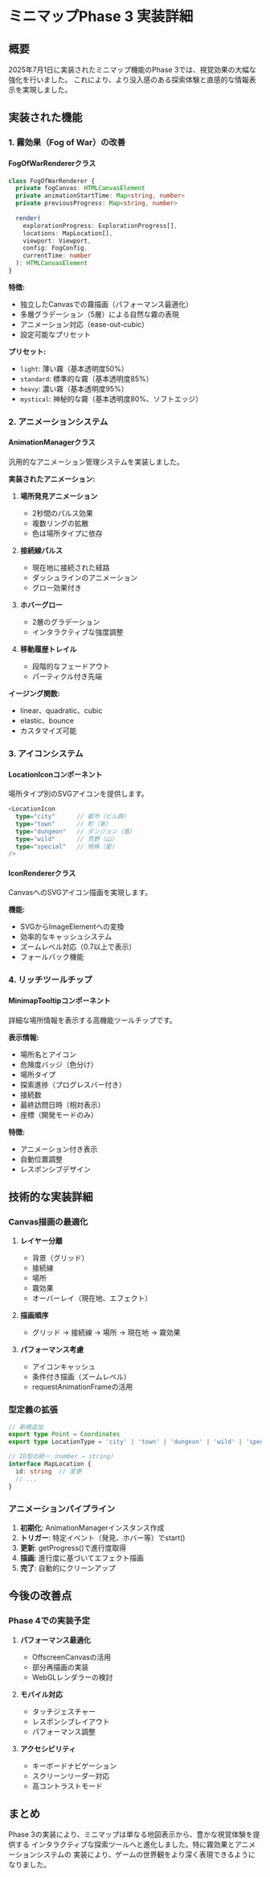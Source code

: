 # ミニマップPhase 3 実装詳細

## 概要

2025年7月1日に実装されたミニマップ機能のPhase 3では、視覚効果の大幅な強化を行いました。
これにより、より没入感のある探索体験と直感的な情報表示を実現しました。

## 実装された機能

### 1. 霧効果（Fog of War）の改善

#### FogOfWarRendererクラス
```typescript
class FogOfWarRenderer {
  private fogCanvas: HTMLCanvasElement
  private animationStartTime: Map<string, number>
  private previousProgress: Map<string, number>
  
  render(
    explorationProgress: ExplorationProgress[],
    locations: MapLocation[],
    viewport: Viewport,
    config: FogConfig,
    currentTime: number
  ): HTMLCanvasElement
}
```

**特徴:**
- 独立したCanvasでの霧描画（パフォーマンス最適化）
- 多層グラデーション（5層）による自然な霧の表現
- アニメーション対応（ease-out-cubic）
- 設定可能なプリセット

**プリセット:**
- `light`: 薄い霧（基本透明度50%）
- `standard`: 標準的な霧（基本透明度85%）
- `heavy`: 濃い霧（基本透明度95%）
- `mystical`: 神秘的な霧（基本透明度80%、ソフトエッジ）

### 2. アニメーションシステム

#### AnimationManagerクラス
汎用的なアニメーション管理システムを実装しました。

**実装されたアニメーション:**
1. **場所発見アニメーション**
   - 2秒間のパルス効果
   - 複数リングの拡散
   - 色は場所タイプに依存

2. **接続線パルス**
   - 現在地に接続された経路
   - ダッシュラインのアニメーション
   - グロー効果付き

3. **ホバーグロー**
   - 2層のグラデーション
   - インタラクティブな強度調整

4. **移動履歴トレイル**
   - 段階的なフェードアウト
   - パーティクル付き先端

**イージング関数:**
- linear、quadratic、cubic
- elastic、bounce
- カスタマイズ可能

### 3. アイコンシステム

#### LocationIconコンポーネント
場所タイプ別のSVGアイコンを提供します。

```typescript
<LocationIcon 
  type="city"      // 都市（ビル群）
  type="town"      // 町（家）
  type="dungeon"   // ダンジョン（盾）
  type="wild"      // 荒野（山）
  type="special"   // 特殊（星）
/>
```

#### IconRendererクラス
CanvasへのSVGアイコン描画を実現します。

**機能:**
- SVGからImageElementへの変換
- 効率的なキャッシュシステム
- ズームレベル対応（0.7以上で表示）
- フォールバック機能

### 4. リッチツールチップ

#### MinimapTooltipコンポーネント
詳細な場所情報を表示する高機能ツールチップです。

**表示情報:**
- 場所名とアイコン
- 危険度バッジ（色分け）
- 場所タイプ
- 探索進捗（プログレスバー付き）
- 接続数
- 最終訪問日時（相対表示）
- 座標（開発モードのみ）

**特徴:**
- アニメーション付き表示
- 自動位置調整
- レスポンシブデザイン

## 技術的な実装詳細

### Canvas描画の最適化

1. **レイヤー分離**
   - 背景（グリッド）
   - 接続線
   - 場所
   - 霧効果
   - オーバーレイ（現在地、エフェクト）

2. **描画順序**
   - グリッド → 接続線 → 場所 → 現在地 → 霧効果

3. **パフォーマンス考慮**
   - アイコンキャッシュ
   - 条件付き描画（ズームレベル）
   - requestAnimationFrameの活用

### 型定義の拡張

```typescript
// 新規追加
export type Point = Coordinates
export type LocationType = 'city' | 'town' | 'dungeon' | 'wild' | 'special'

// ID型の統一（number → string）
interface MapLocation {
  id: string  // 変更
  // ...
}
```

### アニメーションパイプライン

1. **初期化**: AnimationManagerインスタンス作成
2. **トリガー**: 特定イベント（発見、ホバー等）でstart()
3. **更新**: getProgress()で進行度取得
4. **描画**: 進行度に基づいてエフェクト描画
5. **完了**: 自動的にクリーンアップ

## 今後の改善点

### Phase 4での実装予定
1. **パフォーマンス最適化**
   - OffscreenCanvasの活用
   - 部分再描画の実装
   - WebGLレンダラーの検討

2. **モバイル対応**
   - タッチジェスチャー
   - レスポンシブレイアウト
   - パフォーマンス調整

3. **アクセシビリティ**
   - キーボードナビゲーション
   - スクリーンリーダー対応
   - 高コントラストモード

## まとめ

Phase 3の実装により、ミニマップは単なる地図表示から、豊かな視覚体験を提供する
インタラクティブな探索ツールへと進化しました。特に霧効果とアニメーションシステムの
実装により、ゲームの世界観をより深く表現できるようになりました。